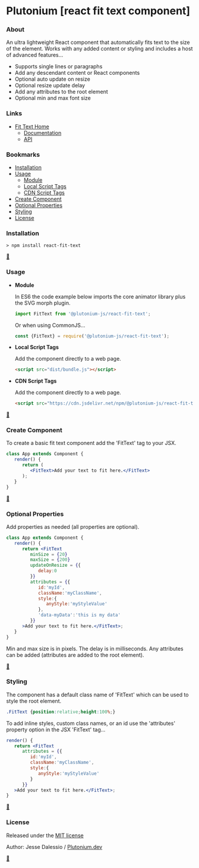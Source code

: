 # Plutonium [react fit text component]
### About
An ultra lightweight React component that automatically fits text to the size of the element. Works with any added content or styling and includes a host of advanced features...
   * Supports single lines or paragraphs
   * Add any descendant content or React components
   * Optional auto update on resize
   * Optional resize update delay
   * Add any attributes to the root element
   * Optional min and max font size


### Links

* [Fit Text Home](https://plutonium.dev/wp/libraries/react-fit-text/)
   * [Documentation](https://plutonium.dev/wp/libraries/react-fit-text/documentation)
   * [API](https://plutonium.dev/wp/libraries/react-fit-text/api)


### Bookmarks
* [Installation](#Installation)
* [Usage](#Usage)
   * [Module](#Module)
   * [Local Script Tags](#Local-Script-Tags)
   * [CDN Script Tags](#CDN-Script-Tags)
* [Create Component](#create_component)
* [Optional Properties](#optional_properties)
* [Styling](#Styling)
* [License](#License)


### <a id="Installation"></a>Installation
```
> npm install react-fit-text
```

**[:arrow_up_small:](#bookmarks)**	

### <a id="Usage" style="color:yellow;"></a>Usage

* <a id="Module"></a>**Module**
   
   In ES6 the code example below imports the core animator library plus the SVG morph plugin.
   ```javascript
   import FitText from '@plutonium-js/react-fit-text';
   ```
   Or when using CommonJS...
   ```javascript
   const {FitText} = require('@plutonium-js/react-fit-text');
   ```
   
* <a id="Local-Script-Tags"></a>**Local Script Tags**
   
   Add the component directly to a web page.
   ```html
   <script src="dist/bundle.js"></script>
   ```

* <a id="CDN-Script-Tags"></a>**CDN Script Tags**
   
    Add the component directly to a web page.
   ```html
   <script src="https://cdn.jsdelivr.net/npm/@plutonium-js/react-fit-text@1/dist/bundle.js"></script>
   ```

**[:arrow_up_small:](#bookmarks)**	
   
### <a id="create_component"></a>Create Component
To create a basic fit text component add the 'FitText' tag to your JSX.
```jsx
class App extends Component {
   render() {
      return (
         <FitText>Add your text to fit here.</FitText>
      );
   }
}
```

**[:arrow_up_small:](#bookmarks)**	

### <a id="optional_properties"></a>Optional Properties
Add properties as needed (all properties are optional).
```jsx
class App extends Component {
   render() {
      return <FitText
         minSize = {20}
         maxSize = {200}
         updateOnResize = {{
            delay:0
         }}
         attributes = {{
            id:'myId',
            className:'myClassName',
            style:{
               anyStyle:'myStyleValue'
            },
            'data-myData':'this is my data'
         }}
      >Add your text to fit here.</FitText>;
   }
}
```
Min and max size is in pixels. The delay is in milliseconds. Any attributes can be added (attributes are added to the root element).

**[:arrow_up_small:](#bookmarks)**	
   
### <a id="styling"></a>Styling
The component has a default class name of 'FitText' which can be used to style the root element.
```css
.FitText {position:relative;height:100%;}
```
To add inline styles, custom class names, or an id use the 'attributes' property option in the JSX 'FitText' tag...
```jsx
render() {
   return <FitText
      attributes = {{
         id:'myId',
         className:'myClassName',
         style:{
            anyStyle:'myStyleValue'
         }
      }}
   >Add your text to fit here.</FitText>;
}
```

**[:arrow_up_small:](#bookmarks)**	

### <a id="License"></a>License

Released under the [MIT license](LICENSE.md)

Author: Jesse Dalessio / [Plutonium.dev](https://plutonium.dev)

**[:arrow_up_small:](#bookmarks)**